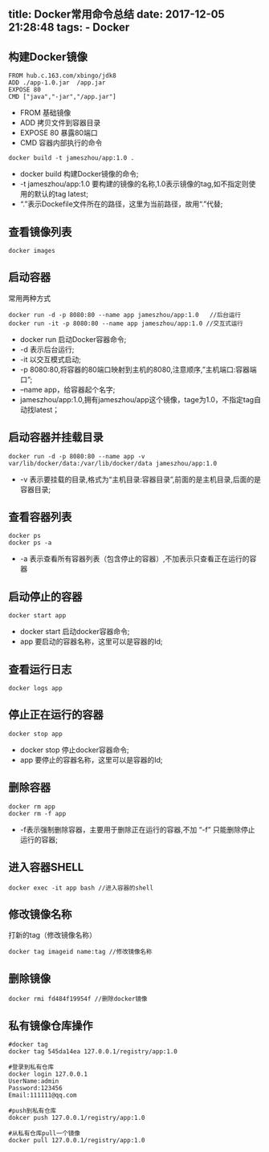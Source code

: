 title: Docker常用命令总结
date: 2017-12-05 21:28:48
tags: 
    - Docker
---

## 构建Docker镜像
```
FROM hub.c.163.com/xbingo/jdk8
ADD ./app-1.0.jar  /app.jar
EXPOSE 80
CMD ["java","-jar","/app.jar"]
```
* FROM 基础镜像
* ADD 拷贝文件到容器目录
* EXPOSE 80 暴露80端口
* CMD 容器内部执行的命令

<!-- more -->

```
docker build -t jameszhou/app:1.0 .
```
* docker build 构建Docker镜像的命令;
* -t jameszhou/app:1.0 要构建的镜像的名称,1.0表示镜像的tag,如不指定则使用的默认的tag latest;
* “.”表示Dockefile文件所在的路径，这里为当前路径，故用“.”代替;

## 查看镜像列表
```
docker images
```

## 启动容器
常用两种方式
```
docker run -d -p 8080:80 --name app jameszhou/app:1.0   //后台运行
docker run -it -p 8080:80 --name app jameszhou/app:1.0 //交互式运行
```
* docker run 启动Docker容器命令;
* -d 表示后台运行;
* -it 以交互模式启动;
* -p 8080:80,将容器的80端口映射到主机的8080,注意顺序,”主机端口:容器端口”;
* –name app，给容器起个名字;
* jameszhou/app:1.0,拥有jameszhou/app这个镜像，tage为1.0，不指定tag自动找latest；

## 启动容器并挂载目录
```
docker run -d -p 8080:80 --name app -v var/lib/docker/data:/var/lib/docker/data jameszhou/app:1.0   
```
* -v 表示要挂载的目录,格式为“主机目录:容器目录”,前面的是主机目录,后面的是容器目录;

## 查看容器列表

```
docker ps 
docker ps -a
```
* -a 表示查看所有容器列表（包含停止的容器）,不加表示只查看正在运行的容器

## 启动停止的容器

```
docker start app
```

* docker start 启动docker容器命令;
* app 要启动的容器名称，这里可以是容器的Id;

## 查看运行日志

```
docker logs app
```

## 停止正在运行的容器

```
docker stop app
```

* docker stop 停止docker容器命令;
* app 要停止的容器名称，这里可以是容器的Id;

## 删除容器

```
docker rm app   
docker rm -f app 

```
* -f表示强制删除容器，主要用于删除正在运行的容器,不加 “-f” 只能删除停止运行的容器;

## 进入容器SHELL
```
docker exec -it app bash //进入容器的shell
```

## 修改镜像名称

打新的tag（修改镜像名称）

```
docker tag imageid name:tag //修改镜像名称
```
## 删除镜像

```
docker rmi fd484f19954f //删除docker镜像
```

## 私有镜像仓库操作

```
#docker tag
docker tag 545da14ea 127.0.0.1/registry/app:1.0

#登录到私有仓库
docker login 127.0.0.1
UserName:admin
Password:123456
Email:111111@qq.com

#push到私有仓库
dokcer push 127.0.0.1/registry/app:1.0

#从私有仓库pull一个镜像
docker pull 127.0.0.1/registry/app:1.0
```



